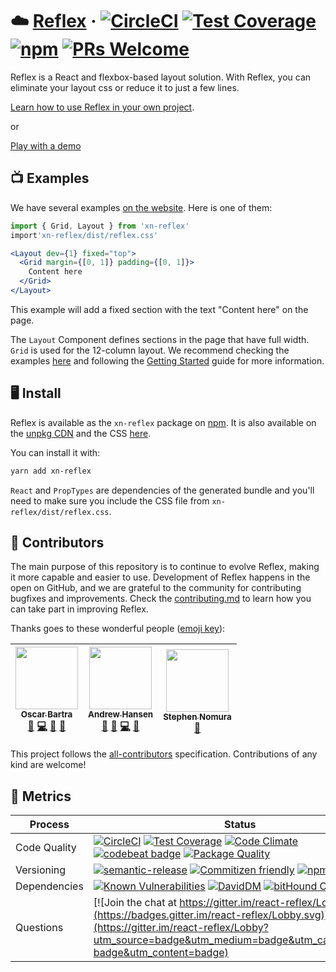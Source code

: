 # ☁️ [Reflex](https://obartra.github.io/reflex) &middot; [![CircleCI](https://circleci.com/gh/obartra/reflex/tree/master.svg?style=shield)](https://circleci.com/gh/obartra/reflex/tree/master) [![Test Coverage](https://codeclimate.com/github/obartra/reflex/badges/coverage.svg)](https://codeclimate.com/github/obartra/reflex/coverage) [![npm](https://img.shields.io/npm/v/xn-reflex.svg)](https://www.npmjs.com/package/xn-reflex) [![PRs Welcome](https://img.shields.io/badge/PRs-welcome-brightgreen.svg?style=shield)](http://makeapullrequest.com)

Reflex is a React and flexbox-based layout solution. With Reflex, you can eliminate your layout css or reduce it to just a few lines.

[Learn how to use Reflex in your own project](https://github.com/obartra/reflex/wiki/Getting-Started).

or

[Play with a demo](https://codesandbox.io/s/k7RvpOmN)

## 📺 Examples

We have several examples [on the website](https://obartra.github.io/reflex). Here is one of them:

```jsx
import { Grid, Layout } from 'xn-reflex'
import'xn-reflex/dist/reflex.css'

<Layout dev={1} fixed="top">
  <Grid margin={[0, 1]} padding={[0, 1]}>
    Content here
  </Grid>
</Layout>
```

This example will add a fixed section with the text "Content here" on the page.

The `Layout` Component defines sections in the page that have full width. `Grid` is used for the 12-column layout. We recommend checking the examples [here](https://obartra.github.io/reflex) and following the [Getting Started](https://github.com/obartra/reflex/wiki/Getting-Started) guide for more information.

## 🖥 Install

Reflex is available as the `xn-reflex` package on [npm](https://www.npmjs.com/). It is also available on the [unpkg CDN](https://unpkg.com/xn-reflex) and the CSS [here](https://unpkg.com/xn-reflex/dist/reflex.css).

You can install it with:

```bash
yarn add xn-reflex
```

`React` and `PropTypes` are dependencies of the generated bundle and you'll need to make sure you include the CSS file from `xn-reflex/dist/reflex.css`.

## 👥 Contributors

The main purpose of this repository is to continue to evolve Reflex, making it more capable and easier to use. Development of Reflex happens in the open on GitHub, and we are grateful to the community for contributing bugfixes and improvements. Check the [contributing.md](./CONTRIBUTING.md) to learn how you can take part in improving Reflex.

Thanks goes to these wonderful people ([emoji key](https://github.com/kentcdodds/all-contributors#emoji-key)):

<!-- ALL-CONTRIBUTORS-LIST:START - Do not remove or modify this section -->
| [<img src="https://avatars3.githubusercontent.com/u/3877773?v=3" width="100px;"/><br /><sub>Oscar Bartra</sub>](http://obartra.github.io)<br />[🐛](https://github.com/obartra/reflex/issues?q=author%3Aobartra "Bug reports") [💻](https://github.com/obartra/reflex/commits?author=obartra "Code") [📖](https://github.com/obartra/reflex/commits?author=obartra "Documentation") [👀](#review-obartra "Reviewed Pull Requests") | [<img src="https://avatars3.githubusercontent.com/u/8746094?v=3" width="100px;"/><br /><sub>Andrew Hansen</sub>](https://github.com/arahansen)<br />[💬](#question-arahansen "Answering Questions") [🐛](https://github.com/obartra/reflex/issues?q=author%3Aarahansen "Bug reports") [💻](https://github.com/obartra/reflex/commits?author=arahansen "Code") [👀](#review-arahansen "Reviewed Pull Requests") | [<img src="https://avatars0.githubusercontent.com/u/17904507?v=3" width="100px;"/><br /><sub>Stephen Nomura</sub>](http://stephennomura.com/)<br />[🎨](#design-snomu "Design") |
| :---: | :---: | :---: |
<!-- ALL-CONTRIBUTORS-LIST:END -->

This project follows the [all-contributors](https://github.com/kentcdodds/all-contributors) specification. Contributions of any kind are welcome!

## 🏁 Metrics

| Process       | Status    |
|---------------|-----------|
| Code Quality  | [![CircleCI](https://circleci.com/gh/obartra/reflex/tree/master.svg?style=shield)](https://circleci.com/gh/obartra/reflex/tree/master) [![Test Coverage](https://codeclimate.com/github/obartra/reflex/badges/coverage.svg)](https://codeclimate.com/github/obartra/reflex/coverage) [![Code Climate](https://codeclimate.com/github/obartra/reflex/badges/gpa.svg)](https://codeclimate.com/github/obartra/reflex) [![codebeat badge](https://codebeat.co/badges/d3b5abcd-60b2-4ab3-96b6-b3ab392b789d)](https://codebeat.co/projects/github-com-obartra-reflex-master) [![Package Quality](http://npm.packagequality.com/shield/xn-reflex.svg)](http://npm.packagequality.com/#?package=xn-reflex) |
| Versioning    | [![semantic-release](https://img.shields.io/badge/%20%20%F0%9F%93%A6%F0%9F%9A%80-semantic--release-e10079.svg)](https://github.com/semantic-release/semantic-release) [![Commitizen friendly](https://img.shields.io/badge/commitizen-friendly-brightgreen.svg)](http://commitizen.github.io/cz-cli/) [![npm](https://img.shields.io/npm/v/xn-reflex.svg)](https://www.npmjs.com/package/xn-reflex) |
| Dependencies  | [![Known Vulnerabilities](https://snyk.io/test/github/obartra/reflex/badge.svg)](https://snyk.io/test/github/obartra/reflex) [![DavidDM](https://david-dm.org/obartra/reflex.svg)](https://david-dm.org/obartra/reflex) [![bitHound Overall Score](https://www.bithound.io/github/obartra/reflex/badges/score.svg)](https://www.bithound.io/github/obartra/reflex) |
| Questions     | [![Join the chat at https://gitter.im/react-reflex/Lobby](https://badges.gitter.im/react-reflex/Lobby.svg)](https://gitter.im/react-reflex/Lobby?utm_source=badge&utm_medium=badge&utm_campaign=pr-badge&utm_content=badge) |
